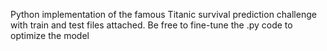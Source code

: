 Python implementation of the famous Titanic survival prediction challenge with train and test files attached. Be free to fine-tune the .py code to optimize the model
